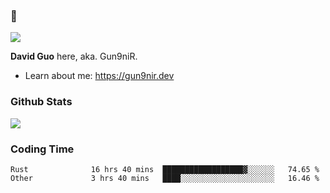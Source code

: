 ### 👋

![](https://komarev.com/ghpvc/?username=Gun9niR&label=Total+Views)

**David Guo** here, aka. Gun9niR.

- Learn about me: https://gun9nir.dev

### Github Stats

<img src="https://github-readme-stats.vercel.app/api?username=Gun9niR&count_private=true&show_icons=true&theme=vue-dark&hide_title=true">

### Coding Time

<!--START_SECTION:waka-->

```text
Rust              16 hrs 40 mins  ██████████████████▓░░░░░░   74.65 %
Other             3 hrs 40 mins   ████░░░░░░░░░░░░░░░░░░░░░   16.46 %
```

<!--END_SECTION:waka-->
